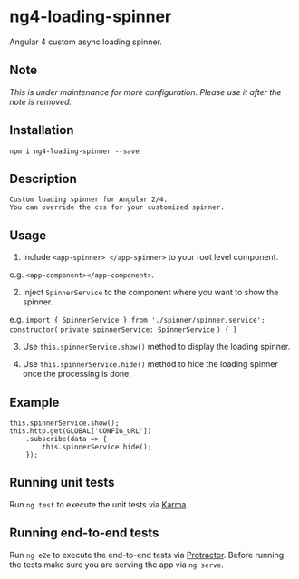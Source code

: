 # ng4-loading-spinner
Angular 4 custom async loading spinner.

## Note

*This is under maintenance for more configuration. Please use it after the note is removed.*

## Installation

    npm i ng4-loading-spinner --save

## Description 

    Custom loading spinner for Angular 2/4.
    You can override the css for your customized spinner.

## Usage 

1. Include `<app-spinner> </app-spinner>` to your root level component.

e.g. 
    `<app-component></app-component>`.

2. Inject `SpinnerService` to the component where you want to show the spinner.

e.g. 
    `import { SpinnerService } from './spinner/spinner.service';`
    `constructor(`
        `private spinnerService: SpinnerService`
    `) { }`

3. Use `this.spinnerService.show()` method to display the loading spinner.

4. Use `this.spinnerService.hide()` method to hide the loading spinner once the processing is done.

## Example

    this.spinnerService.show();     
    this.http.get(GLOBAL['CONFIG_URL'])
        .subscribe(data => {
            this.spinnerService.hide();
        });

## Running unit tests

Run `ng test` to execute the unit tests via [Karma](https://karma-runner.github.io).

## Running end-to-end tests

Run `ng e2e` to execute the end-to-end tests via [Protractor](http://www.protractortest.org/).
Before running the tests make sure you are serving the app via `ng serve`.

